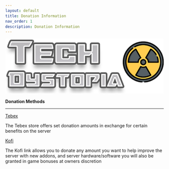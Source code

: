 ```yaml
---
layout: default
title: Donation Information
nav_order: 1
description: Donation Information
---
```


![TDRPBanner](https://github.com/McTiddies4Lunch/McTiddies4Lunch.github.io/blob/main/assets/TDBanner.png)

**Donation Methods**

***

[Tebex](https://tdrp.tebex.io)

The Tebex store offers set donation amounts in exchange for certain benefits on the server

[Kofi](https://ko-fi.com/mctiddies4lunch)

The Kofi link allows you to donate any amount you want to help improve the server with new addons, and server hardware/software you will also be granted in game bonuses at owners discretion
